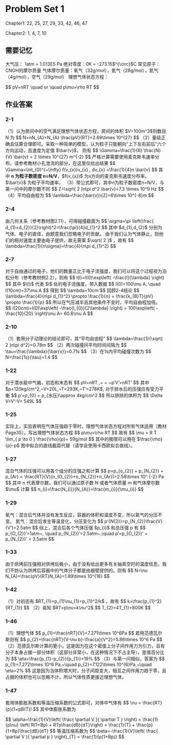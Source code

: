 # Problem Set 1

<p>Chapter1: 22, 25, 27, 29, 33, 42, 46, 47</p>
<p>Chapter2: 1, 4, 7, 10</p>
<h2 id="需要记忆">需要记忆</h2>
<p>大气压： 1atm = 1.013E5 Pa
绝对零度：0K = -273.15$^{\circ}$C
常见原子：CNOH的摩尔质量
气体摩尔质量：氧气（32g/mol），氮气（28g/mol），氦气（4g/mol），空气（29g/mol）
理想气体状态方程：</p>
<p>$$ pV=nRT \quad or \quad p\mu=\rho RT $$</p>
<h2 id="作业答案">作业答案</h2>
<h3 id="2-1">2-1</h3>
<p>（1）认为房间中的空气满足理想气体状态方程，房间的体积 $V=100m^3$则数目 N 为
$$
N=nN_{A}=N_{A} \frac{pV}{RT}=2.69\times 10^{27}
$$
（2）量级正确且估算合理即可。采取一种简单的模型，认为粒子只能朝向“上下左右前后”六个方向运动，且速度为定值 $\bar{v}$， 则有
$$
\Gamma=\frac{1}{6} \frac{N}{V} \bar{v} = 2 \times 10^{27} m^{-2}
$$
严格计算需要使用麦克斯韦速率分布，请参考教材小孔泄流的部分，在这里仅给出结果
$$
\Gamma=\int_{0}^{+\infty} f(v_{x})v_{x} , dv_{x} =\frac{1}{4}n \bar{v}
$$
其中 <strong>n 为粒子数密度 n=N/V</strong>，$f(v_{x})$ 为x方向的麦克斯韦速度分布率， $\bar{v}$ 为粒子平均速率。
（3）带公式即可，其中n为粒子数密度n=N/V，与第一问中的摩尔数不同
$$
Z=\sqrt{ 2 }n\pi d^2 \bar{v}=7.3 \times 10^9 Hz
$$
（4）平均自由程为
$$
\lambda=\frac{\bar{v}}{Z}=6\times 10^{-8}m
$$</p>
<h3 id="2-4">2-4</h3>
<p>由几何关系（参考教材图2.11），可得碰撞截面为
$$
\sigma=\pi \left(\frac{ d_{1}+d_{2}}{2}\right)^2=\frac{\pi}{4}d_{1}^2
$$
其中 $d_{1},d_{2}$ 分别为气体、电子的直径，由题意我们忽略电子的贡献。
由于我们认为气体静止，则他们的相对速度主要由电子提供，故无需乘 $\sqrt{ 2 }$ ，故有
$$
\lambda=\frac{1}{n\sigma}=\frac{4}{n\pi d_{1}^2}
$$</p>
<h3 id="2-7">2-7</h3>
<p>对于自由通过的电子，他们的数量正比于电子流强度，我们可以将这个过程视为泊松分布（参考教材例2.2），则有
$$
I(l)=I(0)\exp\left( -\frac{l}{\lambda} \right)
$$
其中 $I(l)$ 代表 $l$ 处的电子流强度，带入数据
$$
I(0)=100\mu A, \quad I(10cm)=37\mu A
$$
得到
$$
\lambda=10cm
$$
回顾2-4结论
$$
\lambda=\frac{4}{n\pi d_{1}^2} \propto \frac{1}{n} = \frac{k_{B}T}{pV} \propto \frac{1}{p}
$$
所以在气压减半且其他条件不变时，平均自由程加倍。
$$
I(20cm)=I(0)\exp\left( -\frac{l_{0}}{2\lambda} \right) = 100\exp\left( -\frac{10}{20} \right)\mu A= 60.6\mu A
$$</p>
<h3 id="2-10">2-10</h3>
<p>（1）套用分子动理论的结论即可，其“平均自由程”
$$
\lambda=\frac{1}{\sqrt{ 2 }n\pi d^2}=0.78m
$$
（2）两次碰撞间平均时间间隔为
$$
\tau=\frac{\lambda}{\bar{v}}=0.71s
$$
（3）在1s内平均碰撞次数为
$$
N=\frac{1s}{\tau}=1.4
$$</p>
<h3 id="1-22">1-22</h3>
<p>对于潜水艇中气箱，初态和末态有
$$
pV=nRT ,~ ~ ~p&rsquo;V&rsquo;=nRT&rsquo;
$$
其中$p=120kg/cm^2,~V=20L,~T=293K,~T&rsquo;=278K$, 对于排水后的压强应有受力平衡
$$
p&rsquo;=p_{0} + p_{水压}\approx 4kg/cm^2
$$
所以排除的体积为
$$
\Delta V=V&rsquo;-V= 549L
$$</p>
<h3 id="1-25">1-25</h3>
<p>实际上，实验表明在气体压强趋于零时，理想气体状态方程对所有气体适用（教材Page35）。写出理想气体状态方程
$$
p\mu=\rho RT
$$
故有
$$
\mu = R T \lim_{ p \to 0 } \frac{\rho}{p}= 59g/mol
$$
其中的极限可以用在 $\frac{\rho}{p}-p$ 图中拟合的直线截距代替（请学会使用卡西欧拟合直线）。</p>
<h3 id="1-27">1-27</h3>
<p>混合气体的压强可以用各个组分的压强之和计算
$$
p=p_{o_{2}} + p_{N_{2}} + p_{Ar} = \frac{RT}{V}(n_{O_{2}}+n_{N_{2}}+n_{Ar})=2.58\times 10^
{-2} Pa
$$
其中 n 代表摩尔数，我们可以通过原子数 N 或者气体质量 m 和气体摩尔数 $\mu$ 计算
$$
n_{i}=\frac{N_{i}}{N_{A}}=\frac{m_{i}}{\mu_{i}}
$$</p>
<h3 id="1-29">1-29</h3>
<p>氧气：混合后气体并没有发生反应，容器的体积和温度不变，所以氧气的分压不变。
氮气：混合后发生等温变化，分压变化为
$$
p&rsquo;<em>{N</em>{2}}=p_{N_{2}}\frac{V}{V&rsquo;}=2.5atm
$$
综上，混合后各个气体压强 $p_{i}$ 和总压强 p 有
$$
p_{O_{2}}&rsquo;=1atm~, \quad p_{N_{2}}&rsquo;=2.5atm~,\quad
p&rsquo;=p_{O_{2}}&rsquo; + p_{N_{2}}&rsquo; = 3.5atm
$$</p>
<h3 id="1-33">1-33</h3>
<p>由于烘烤前压强相对烘烤后极小，由于没有给出更多有关抽真空时的温度信息，我们不妨认为烘烤后容器中的气体分子都是由器壁提供的。则有
$$
N=\nu N_{A}=\frac{pV}{RT}N_{A}=1.89\times 10^{18}
$$</p>
<h3 id="1-42">1-42</h3>
<p>（1）对初态有 $RT_{1}=p_{1}\nu_{1}=p_{1}^2/k$ ，故有
$$
k=\frac{p_{1}^2}{RT_{1}}
$$
（2）易知 $RT=p\nu=k\nu^2$
$$
T_{2}=4T_{1}=800K
$$</p>
<h3 id="1-46">1-46</h3>
<p>（1）理想气体
$$
p_{1}=\frac{nRT}{V}=7.271\times 10^6Pa
$$
若用范德瓦尔斯则有
$$
p_{2}=\frac{nRT}{V-\nu b}-\frac{a}{V^2}=5.86\times 10^6 Pa
$$
（2）范德瓦尔斯计算的更小，这是因为在这个密度上分子间作用力为引力，且有分子本身占据一部分体积（这部分非常小，在这种情况下不占主导）。差值百分比为
$$
\eta=\frac{p_{1}-p_{2}}{p_{1}}=19%
$$
（3）与第一问相似，答案为
$$
p_{1}=7.272\times 10^6 Pa,~\quad p_{2}=7.122\times 10^{6}Pa,~\quad \eta=2%
$$
这是因为当体积增大时，分子间距变大，相互之间作用力趋于零，且占据的体积也可以忽略不计。所以气体性质更接近理想气体。</p>
<h3 id="1-47">1-47</h3>
<p>套用体膨胀系数和等温压缩系数的公式即可，对体中气体有
$$
\nu = \frac{RT}{p}(1+pB(T))
$$
其中体膨胀系数为</p>
<p>$$ \alpha=\frac{1}{V}\left( \frac{ \partial V }{ \partial T } \right)
= \frac{1}{p\nu} \left( R(1+Bp) + RTp\frac{dB}{dT}\right)
= \frac{1}{T} + \frac{p}{1+Bp}\frac{dB}{dT} $$
等温压缩系数为
$$
\beta=-\frac{1}{V}\left( \frac{ \partial V }{ \partial p }  \right)_{T}
= \frac{1}{p(1+Bp)}
$$</p>

